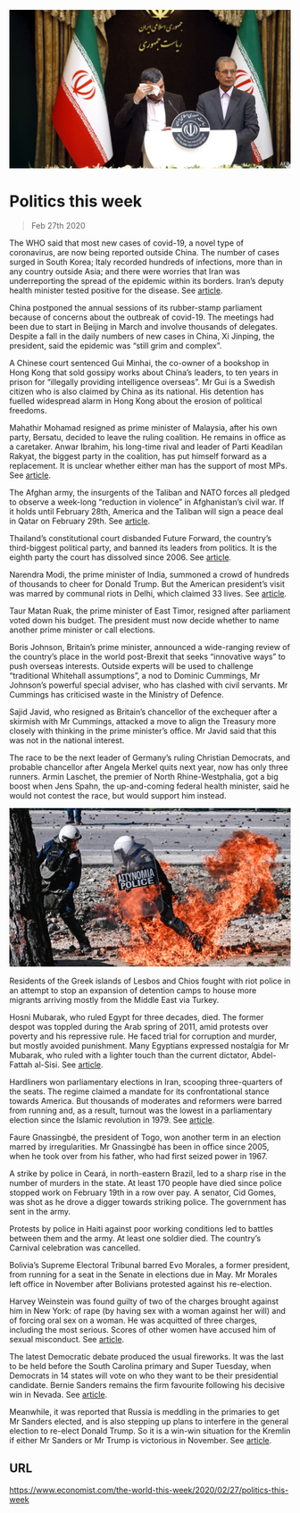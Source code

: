 ![](./images/20200229_WWP003.jpg)

# Politics this week

> Feb 27th 2020

The WHO said that most new cases of covid-19, a novel type of coronavirus, are now being reported outside China. The number of cases surged in South Korea; Italy recorded hundreds of infections, more than in any country outside Asia; and there were worries that Iran was underreporting the spread of the epidemic within its borders. Iran’s deputy health minister tested positive for the disease. See [article](https://www.economist.com//leaders/2020/02/27/the-virus-is-coming).

China postponed the annual sessions of its rubber-stamp parliament because of concerns about the outbreak of covid-19. The meetings had been due to start in Beijing in March and involve thousands of delegates. Despite a fall in the daily numbers of new cases in China, Xi Jinping, the president, said the epidemic was “still grim and complex”.

A Chinese court sentenced Gui Minhai, the co-owner of a bookshop in Hong Kong that sold gossipy works about China’s leaders, to ten years in prison for “illegally providing intelligence overseas”. Mr Gui is a Swedish citizen who is also claimed by China as its national. His detention has fuelled widespread alarm in Hong Kong about the erosion of political freedoms.

Mahathir Mohamad resigned as prime minister of Malaysia, after his own party, Bersatu, decided to leave the ruling coalition. He remains in office as a caretaker. Anwar Ibrahim, his long-time rival and leader of Parti Keadilan Rakyat, the biggest party in the coalition, has put himself forward as a replacement. It is unclear whether either man has the support of most MPs. See [article](https://www.economist.com//asia/2020/02/27/a-botched-power-grab-leaves-malaysia-without-a-government).

The Afghan army, the insurgents of the Taliban and NATO forces all pledged to observe a week-long “reduction in violence” in Afghanistan’s civil war. If it holds until February 28th, America and the Taliban will sign a peace deal in Qatar on February 29th. See [article](https://www.economist.com//asia/2020/02/27/america-and-the-taliban-prepare-to-sign-a-peace-deal).

Thailand’s constitutional court disbanded Future Forward, the country’s third-biggest political party, and banned its leaders from politics. It is the eighth party the court has dissolved since 2006. See [article](https://www.economist.com//asia/2020/02/27/thailands-courts-ban-the-countrys-third-biggest-political-party).

Narendra Modi, the prime minister of India, summoned a crowd of hundreds of thousands to cheer for Donald Trump. But the American president’s visit was marred by communal riots in Delhi, which claimed 33 lives. See [article](https://www.economist.com//asia/2020/02/27/donald-trump-and-narendra-modi-hug-as-delhi-burns).

Taur Matan Ruak, the prime minister of East Timor, resigned after parliament voted down his budget. The president must now decide whether to name another prime minister or call elections.

Boris Johnson, Britain’s prime minister, announced a wide-ranging review of the country’s place in the world post-Brexit that seeks “innovative ways” to push overseas interests. Outside experts will be used to challenge “traditional Whitehall assumptions”, a nod to Dominic Cummings, Mr Johnson’s powerful special adviser, who has clashed with civil servants. Mr Cummings has criticised waste in the Ministry of Defence.

Sajid Javid, who resigned as Britain’s chancellor of the exchequer after a skirmish with Mr Cummings, attacked a move to align the Treasury more closely with thinking in the prime minister’s office. Mr Javid said that this was not in the national interest.

The race to be the next leader of Germany’s ruling Christian Democrats, and probable chancellor after Angela Merkel quits next year, now has only three runners. Armin Laschet, the premier of North Rhine-Westphalia, got a big boost when Jens Spahn, the up-and-coming federal health minister, said he would not contest the race, but would support him instead.



![](./images/20200229_WWP001.jpg)

Residents of the Greek islands of Lesbos and Chios fought with riot police in an attempt to stop an expansion of detention camps to house more migrants arriving mostly from the Middle East via Turkey.

Hosni Mubarak, who ruled Egypt for three decades, died. The former despot was toppled during the Arab spring of 2011, amid protests over poverty and his repressive rule. He faced trial for corruption and murder, but mostly avoided punishment. Many Egyptians expressed nostalgia for Mr Mubarak, who ruled with a lighter touch than the current dictator, Abdel-Fattah al-Sisi. See [article](https://www.economist.com//middle-east-and-africa/2020/02/27/hosni-mubarak-ex-despot-of-egypt-died-on-february-25th-aged-91).

Hardliners won parliamentary elections in Iran, scooping three-quarters of the seats. The regime claimed a mandate for its confrontational stance towards America. But thousands of moderates and reformers were barred from running and, as a result, turnout was the lowest in a parliamentary election since the Islamic revolution in 1979. See [article](https://www.economist.com//middle-east-and-africa/2020/02/24/the-iranian-regime-risks-exacerbating-the-outbreak-of-covid-19).

Faure Gnassingbé, the president of Togo, won another term in an election marred by irregularities. Mr Gnassingbé has been in office since 2005, when he took over from his father, who had first seized power in 1967.

A strike by police in Ceará, in north-eastern Brazil, led to a sharp rise in the number of murders in the state. At least 170 people have died since police stopped work on February 19th in a row over pay. A senator, Cid Gomes, was shot as he drove a digger towards striking police. The government has sent in the army.

Protests by police in Haiti against poor working conditions led to battles between them and the army. At least one soldier died. The country’s Carnival celebration was cancelled.

Bolivia’s Supreme Electoral Tribunal barred Evo Morales, a former president, from running for a seat in the Senate in elections due in May. Mr Morales left office in November after Bolivians protested against his re-election.

Harvey Weinstein was found guilty of two of the charges brought against him in New York: of rape (by having sex with a woman against her will) and of forcing oral sex on a woman. He was acquitted of three charges, including the most serious. Scores of other women have accused him of sexual misconduct. See [article](https://www.economist.com//united-states/2020/02/27/harvey-weinsteins-conviction-is-less-significant-than-it-seems).

The latest Democratic debate produced the usual fireworks. It was the last to be held before the South Carolina primary and Super Tuesday, when Democrats in 14 states will vote on who they want to be their presidential candidate. Bernie Sanders remains the firm favourite following his decisive win in Nevada. See [article](https://www.economist.com//united-states/2020/02/29/the-primary-problem).

Meanwhile, it was reported that Russia is meddling in the primaries to get Mr Sanders elected, and is also stepping up plans to interfere in the general election to re-elect Donald Trump. So it is a win-win situation for the Kremlin if either Mr Sanders or Mr Trump is victorious in November. See [article](https://www.economist.com//leaders/2020/02/27/bernie-sanders-nominee).

## URL

https://www.economist.com/the-world-this-week/2020/02/27/politics-this-week
